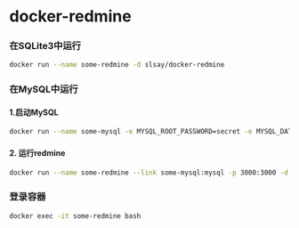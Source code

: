 # docker-redmine


### 在SQLite3中运行
```sh
docker run --name some-redmine -d slsay/docker-redmine
```

### 在MySQL中运行
#### 1.启动MySQL
```sh
docker run --name some-mysql -e MYSQL_ROOT_PASSWORD=secret -e MYSQL_DATABASE=redmine -d slsay/docker-mysql
```
#### 2. 运行redmine
```sh
docker run --name some-redmine --link some-mysql:mysql -p 3000:3000 -d slsay/docker-redmine
```

### 登录容器
```sh
docker exec -it some-redmine bash
```
